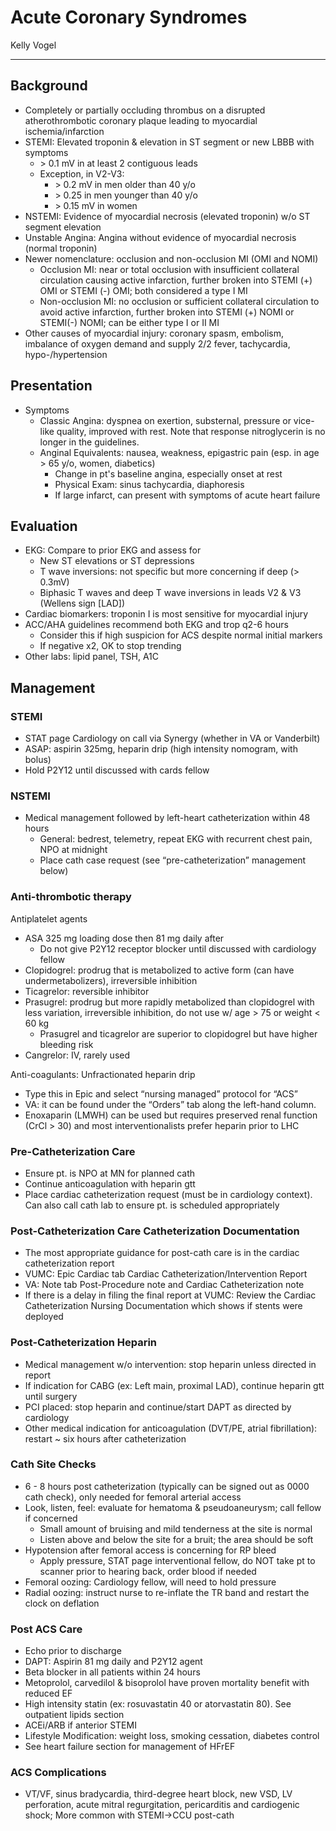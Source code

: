# Acute Coronary Syndromes

Kelly Vogel 

---

## Background
-   Completely or partially occluding thrombus on a disrupted
    atherothrombotic coronary plaque leading to myocardial
    ischemia/infarction
-   STEMI: Elevated troponin & elevation in ST segment or new LBBB with
    symptoms
    - \> 0.1 mV in at least 2 contiguous leads
    - Exception, in V2-V3:
      - \> 0.2 mV in men older than 40 y/o
      - \> 0.25 in men younger than 40 y/o
      - \> 0.15 mV in women
-   NSTEMI: Evidence of myocardial necrosis (elevated troponin) w/o ST
    segment elevation
-   Unstable Angina: Angina without evidence of myocardial necrosis
    (normal troponin)
-   Newer nomenclature: occlusion and non-occlusion MI (OMI and NOMI)
    -   Occlusion MI: near or total occlusion with insufficient collateral
    circulation causing active infarction, further broken into STEMI (+)
    OMI or STEMI (-) OMI; both considered a type I MI
    -   Non-occlusion MI: no occlusion or sufficient collateral circulation
    to avoid active infarction, further broken into STEMI (+) NOMI or
    STEMI(-) NOMI; can be either type I or II MI
-   Other causes of myocardial injury: coronary spasm, embolism,
    imbalance of oxygen demand and supply 2/2 fever, tachycardia,
    hypo-/hypertension

## Presentation

- Symptoms
    -   Classic Angina: dyspnea on exertion, substernal, pressure or
    vice-like quality, improved with rest. Note that response
    nitroglycerin is no longer in the guidelines.
    -   Anginal Equivalents: nausea, weakness, epigastric pain (esp. in age
    \> 65 y/o, women, diabetics)
        -   Change in pt's baseline angina, especially onset at rest
        -   Physical Exam: sinus tachycardia, diaphoresis
        -   If large infarct, can present with symptoms of acute heart failure

## Evaluation

- EKG: Compare to prior EKG and assess for
    - New ST elevations or ST depressions
    - T wave inversions: not specific but more concerning if deep (\>
        0.3mV)
    - Biphasic T waves and deep T wave inversions in leads V2 & V3
        (Wellens sign \[LAD\])
- Cardiac biomarkers: troponin I is most sensitive for myocardial
    injury
- ACC/AHA guidelines recommend both EKG and trop q2-6 hours
    - Consider this if high suspicion for ACS despite normal initial
        markers
    - If negative x2, OK to stop trending
- Other labs: lipid panel, TSH, A1C

## Management

### STEMI
- STAT page Cardiology on call via Synergy (whether in VA or
    Vanderbilt)
- ASAP: aspirin 325mg, heparin drip (high intensity nomogram, with bolus)
- Hold P2Y12 until discussed with cards fellow

### NSTEMI
- Medical management followed by left-heart catheterization within 48
    hours
    - General: bedrest, telemetry, repeat EKG with recurrent chest pain,
        NPO at midnight
    - Place cath case request (see “pre-catheterization” management below)

### Anti-thrombotic therapy

Antiplatelet agents
- ASA 325 mg loading dose then 81 mg daily after
    - Do not give P2Y12 receptor blocker until discussed with
        cardiology fellow
- Clopidogrel: prodrug that is metabolized to active form (can
            have undermetabolizers), irreversible inhibition
- Ticagrelor: reversible inhibitor
- Prasugrel: prodrug but more rapidly metabolized than
            clopidogrel with less variation, irreversible inhibition, do
            not use w/ age \> 75 or weight \< 60 kg
    - Prasugrel and ticagrelor are superior to clopidogrel but
            have higher bleeding risk
- Cangrelor: IV, rarely used

Anti-coagulants: Unfractionated heparin drip
- Type this in Epic and select “nursing managed” protocol for
        “ACS”
- VA: it can be found under the “Orders” tab along the left-hand
        column.
- Enoxaparin (LMWH) can be used but requires preserved renal
        function (CrCl \> 30) and most interventionalists prefer heparin
        prior to LHC

### Pre-Catheterization Care
- Ensure pt. is NPO at MN for planned cath
- Continue anticoagulation with heparin gtt
- Place cardiac catheterization request (must be in cardiology
    context). Can also call cath lab to ensure pt. is scheduled
    appropriately

### Post-Catheterization Care Catheterization Documentation

- The most appropriate guidance for post-cath care is in the cardiac
    catheterization report
- VUMC: Epic Cardiac tab Cardiac Catheterization/Intervention Report
- VA: Note tab Post-Procedure note and Cardiac Catheterization note
- If there is a delay in filing the final report at VUMC: Review the
    Cardiac Catheterization Nursing Documentation which shows if stents
    were deployed

### Post-Catheterization Heparin

- Medical management w/o intervention: stop heparin unless directed in
    report
- If indication for CABG (ex: Left main, proximal LAD), continue
    heparin gtt until surgery
- PCI placed: stop heparin and continue/start DAPT as directed by
    cardiology
- Other medical indication for anticoagulation (DVT/PE, atrial
    fibrillation): restart \~ six hours after catheterization

### Cath Site Checks

- 6 - 8 hours post catheterization (typically can be signed out as
    0000 cath check), only needed for femoral arterial access
- Look, listen, feel: evaluate for hematoma & pseudoaneurysm; call
    fellow if concerned
    - Small amount of bruising and mild tenderness at the site is normal
    - Listen above and below the site for a bruit; the area should be soft
- Hypotension after femoral access is concerning for RP bleed
    - Apply pressure, STAT page interventional fellow, do NOT take pt to scanner prior to hearing back, order blood if needed
- Femoral oozing: Cardiology fellow, will need to hold pressure
- Radial oozing: instruct nurse to re-inflate the TR band and restart
    the clock on deflation

### Post ACS Care

-   Echo prior to discharge
-   DAPT: Aspirin 81 mg daily and P2Y12 agent
-   Beta blocker in all patients within 24 hours
  -   Metoprolol, carvedilol & bisoprolol have proven mortality benefit
      with reduced EF
-   High intensity statin (ex: rosuvastatin 40 or atorvastatin 80). See
    outpatient lipids section
-   ACEi/ARB if anterior STEMI
-   Lifestyle Modification: weight loss, smoking cessation, diabetes
    control
-   See heart failure section for management of HFrEF

### ACS Complications

-   VT/VF, sinus bradycardia, third-degree heart block, new VSD, LV
    perforation, acute mitral regurgitation, pericarditis and
    cardiogenic shock; More common with STEMI->CCU post-cath

